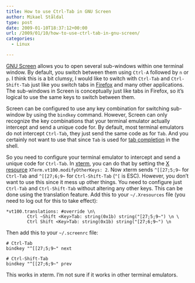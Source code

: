 ```yaml
---
title: How to use Ctrl-Tab in GNU Screen
author: Mikael Ståldal
type: post
date: 2009-01-10T18:37:12+00:00
url: /2009/01/10/how-to-use-ctrl-tab-in-gnu-screen/
categories:
  - Linux

---
```

[GNU Screen][1] allows you to open several sub-windows within one terminal window. By default, you switch between them using `Ctrl-A` followed by `n` or `p`. I think this is a bit clumsy, I would like to switch with `Ctrl-Tab` and `Ctrl-Shift-Tab` just like you switch tabs in [Firefox][2] and many other applications. The sub-windows in Screen is conceptually just like tabs in Firefox, so it&#8217;s logical to use the same keys to switch between them.

Screen can be configured to use any key combination for switching sub-window by using the `bindkey` command. However, Screen can only recognize the key combinations that your terminal emulator actually intercept and send a unique code for. By default, most terminal emulators do not intercept `Ctrl-Tab`, they just send the same code as for `Tab`. And you certainly not want to use that since `Tab` is used for [tab completion][3] in the shell.

So you need to configure your terminal emulator to intercept and send a unique code for `Ctrl-Tab`. In [xterm][4], you can do that by setting the [X resource][5] `XTerm.vt100.modifyOtherKeys: 2`. Now xterm sends `^[[27;5;9~` for `Ctrl-Tab` and `^[[27;6;9~` for `Ctrl-Shift-Tab` (`^[` is ESC). However, you don&#8217;t want to use this since it mess up other things. You need to configure just `Ctrl-Tab` and `Ctrl-Shift-Tab` without altering any other keys. This can be done using the translation feature. Add this to your `~/.Xresources` file (you need to log out for this to take effect):

```
*vt100.translations: #override \n\
        Ctrl ~Shift <Key>Tab: string(0x1b) string("[27;5;9~") \n \
        Ctrl Shift <Key>Tab: string(0x1b) string("[27;6;9~") \n

```

Then add this to your `~/.screenrc` file:

```
# Ctrl-Tab
bindkey "^[[27;5;9~" next

# Ctrl-Shift-Tab
bindkey "^[[27;6;9~" prev

```

This works in xterm. I&#8217;m not sure if it works in other terminal emulators.

 [1]: http://en.wikipedia.org/wiki/GNU_Screen
 [2]: http://www.mozilla.com/firefox/
 [3]: http://en.wikipedia.org/wiki/Tab_completion
 [4]: http://en.wikipedia.org/wiki/Xterm
 [5]: http://en.wikipedia.org/wiki/X_resources